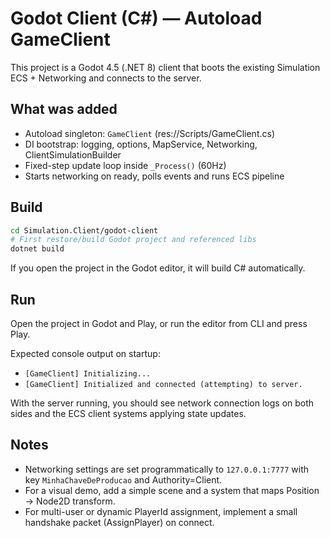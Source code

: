 # Godot Client (C#) — Autoload GameClient

This project is a Godot 4.5 (.NET 8) client that boots the existing Simulation ECS + Networking and connects to the server.

## What was added
- Autoload singleton: `GameClient` (res://Scripts/GameClient.cs)
- DI bootstrap: logging, options, MapService, Networking, ClientSimulationBuilder
- Fixed-step update loop inside `_Process()` (60Hz)
- Starts networking on ready, polls events and runs ECS pipeline

## Build
```bash
cd Simulation.Client/godot-client
# First restore/build Godot project and referenced libs
dotnet build
```

If you open the project in the Godot editor, it will build C# automatically.

## Run
Open the project in Godot and Play, or run the editor from CLI and press Play.

Expected console output on startup:
- `[GameClient] Initializing...`
- `[GameClient] Initialized and connected (attempting) to server.`

With the server running, you should see network connection logs on both sides and the ECS client systems applying state updates.

## Notes
- Networking settings are set programmatically to `127.0.0.1:7777` with key `MinhaChaveDeProducao` and Authority=Client.
- For a visual demo, add a simple scene and a system that maps Position -> Node2D transform.
- For multi-user or dynamic PlayerId assignment, implement a small handshake packet (AssignPlayer) on connect.
